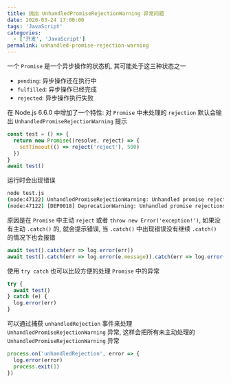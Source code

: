 ```yaml
---
title: 抛出 UnhandledPromiseRejectionWarning 异常问题
date: 2020-03-24 17:00:00
tags: 'JavaScript'
categories:
  - ['开发', 'JavaScript']
permalink: unhandled-promise-rejection-warning
---
```


一个 `Promise` 是一个异步操作的状态机, 其可能处于这三种状态之一

- `pending`: 异步操作还在执行中
- `fulfilled`: 异步操作已经完成
- `rejected`: 异步操作执行失败

在 Node.js 6.6.0 中增加了一个特性: 对 `Promise` 中未处理的 `rejection` 默认会输出 `UnhandledPromiseRejectionWarning` 提示

<!-- more -->

```js
const test = () => {
  return new Promise((resolve, reject) => {
    setTimeout(() => reject('reject'), 500)
  })
}
await test()
```

运行时会出现错误

```sh
node test.js
(node:47122) UnhandledPromiseRejectionWarning: Unhandled promise rejection (rejection id: 1): error
(node:47122) [DEP0018] DeprecationWarning: Unhandled promise rejections are deprecated. In the future, promise rejections that are not handled will terminate the Node.js process with a non-zero exit code
```

原因是在 `Promise` 中主动 `reject` 或者 `throw new Error('exception!')`, 如果没有主动 `.catch()` 的, 就会提示错误, 当 `.catch()` 中出现错误没有继续 `.catch()` 的情况下也会报错

```js
await test().catch(err => log.error(err))
await test().catch(err => log.error(e.message)).catch(err => log.error(err))
```

使用 `try catch` 也可以比较方便的处理 `Promise` 中的异常

```js
try {
  await test()
} catch (e) {
  log.error(err)
}
```

可以通过捕获 `unhandledRejection` 事件来处理 `UnhandledPromiseRejectionWarning` 异常, 这样会把所有未主动处理的 `UnhandledPromiseRejectionWarning` 异常

```js
process.on('unhandledRejection', error => {
  log.error(error)
  process.exit(1)
})
```